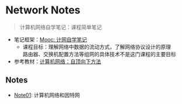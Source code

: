 # Network Notes

> 计算机网络自学笔记：课程简单笔记

* 笔记框架：[Mooc: 计网自学笔记](https://www.icourse163.org/learn/HDU-1002598057?tid=1468805452#/learn/announce)
  * 课程目标：理解网络中数据的流动方式，了解网络协议设计的原理<br/>
    路由器、交换机配置方法等组网的具体技术不是这门课程的主要目标
* 参考教材：[计算机网络：自顶向下方法](https://book.douban.com/subject/30280001/)

## Notes

* [Note01](./notes/Note01.md): 计算机网络和因特网

